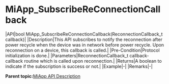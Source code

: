 # MiApp\_SubscribeReConnectionCallback

|API|bool MiApp\_SubscribeReConnectionCallback\(ReconnectionCallback\_t callback\)|
|Description|This API subscribes to notify the reconnection after power recycle when the device was in network before power recycle. Upon reconnection on a device, this callback is called.|
|Pre-Condition|Protocol initialization is done.|
|Parameters|ReconnectionCallback\_t callback- callback routine which is called upon reconnection.|
|Returns|A boolean to indicate if the subscription is success or not.|
|Example|-|
|Remarks|-|

**Parent topic:**[MiApp API Description](GUID-A47B6424-A497-498C-8B1E-044F12F201A6.md)

